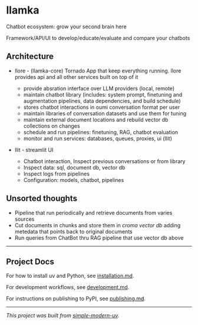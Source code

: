 # llamka

Chatbot ecosystem: grow your second brain here

Framework/API/UI to develop/educate/evaluate and compare your chatbots

## Architecture

* llore - (llamka-core) Tornado App that keep everything running. llore provides api and all other services built on top of it
    * provide absration interface over LLM providers (local, remote)
    * maintain chatbot library (includes: system prompt, finetuning and augmentation pipelines, data dependencies, and build schedule)
    * stores chatbot interactions in oumi conversation format per user
    * maintain libraries of conversation datasets and use them for tuning
    * maintain external document locations and rebuild vector db collections on changes
    * schedule and run pipelines: finetuning, RAG, chatbot evaluation 
    * monitor and run services: databases, queues, proxies, ui (llit)

* llit - streamlit UI 
    * Chatbot interaction, Inspect previous conversations or from library
    * Inspect data: sql, document db, vector db
    * Inspect logs from pipelines
    * Configuration: models, chatbot, pipelines




 ## Unsorted thoughts

* Pipeline that run periodically and retrieve documents from varies sources
* Cut documents in chunks and store them in *croma vector db* adding metedata that points back to original documents
* Run queries from ChatBot thru RAG pipeline that use vector db above


* * *

## Project Docs

For how to install uv and Python, see [installation.md](installation.md).

For development workflows, see [development.md](development.md).

For instructions on publishing to PyPI, see [publishing.md](publishing.md).

* * *

*This project was built from
[simple-modern-uv](https://github.com/jlevy/simple-modern-uv).*
